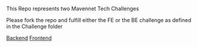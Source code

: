 This Repo represents two Mavennet Tech Challenges

Please fork the repo and fulfill either the FE or the BE challenge as defined in the Challenge folder

[Backend](./Challenge/Backend/README.md)
[Frontend](./Challenge/Frontend/README.md)
